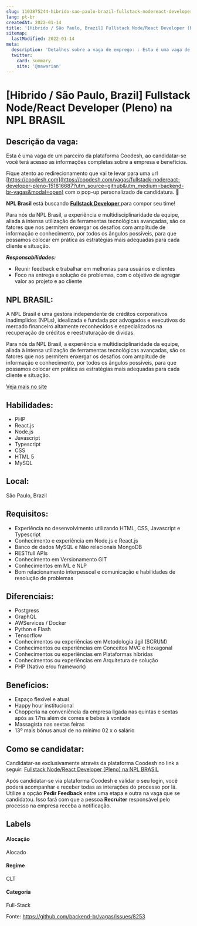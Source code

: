 ```yaml
---
slug: 1103875244-hibrido-sao-paulo-brazil-fullstack-nodereact-developer-pleno-na-npl-brasil
lang: pt-br
createdAt: 2022-01-14
title: '[Hibrido / São Paulo, Brazil] Fullstack Node/React Developer (Pleno) na NPL BRASIL - Vaga de Emprego'
sitemap:
  lastModified: 2022-01-14
meta:
  description: 'Detalhes sobre a vaga de emprego: : Esta é uma vaga de um parceiro da plataforma Coodesh, ao candidatar-se você terá acesso as informações completas sobre a empresa e benefícios.  Fique atento ao redirecionamento que vai te levar para uma url [https://coodesh.com](https://coodesh.com/vagas/fullstack-nodereact-developer-pleno-151816687?utm_source=github&utm_medium=backend-br-vagas&modal=open) com o pop-up personalizado de candidatura. 👋 <p><strong>NPL Brasil</strong> está buscando <strong><ins>Fullstack Developer </ins></strong>para compor seu time!</p> <p>Para nós da NPL Brasil, a experiência e multidisciplinaridade da equipe, aliada à intensa utilização de ferramentas tecnológicas avançadas, são os fatores que nos permitem enxergar os desafios com amplitude de informação e conhecimento, por todos os ângulos possíveis, para que possamos colocar em prática as estratégias mais adequadas para cada cliente e situação.</p> <p><strong><em>Responsabilidades:</em></strong></p> <ul> <li>Reunir feedback e trabalhar em melhorias para usuários e clientes</li> <li>Foco na entrega e solução de problemas, com o objetivo de agregar valor ao projeto e ao cliente</li> </ul> <p></p>'
  twitter:
    card: summary
    site: '@nawarian'
---
```


# [Hibrido / São Paulo, Brazil] Fullstack Node/React Developer (Pleno) na NPL BRASIL

## Descrição da vaga: 
Esta é uma vaga de um parceiro da plataforma Coodesh, ao candidatar-se você terá acesso as informações completas sobre a empresa e benefícios.


Fique atento ao redirecionamento que vai te levar para uma url [https://coodesh.com](https://coodesh.com/vagas/fullstack-nodereact-developer-pleno-151816687?utm_source=github&utm_medium=backend-br-vagas&modal=open) com o pop-up personalizado de candidatura. 👋
<p><strong>NPL Brasil</strong> está buscando <strong><ins>Fullstack Developer </ins></strong>para compor seu time!</p>
<p>Para nós da NPL Brasil, a experiência e multidisciplinaridade da equipe, aliada à intensa utilização de ferramentas tecnológicas avançadas, são os fatores que nos permitem enxergar os desafios com amplitude de informação e conhecimento, por todos os ângulos possíveis, para que possamos colocar em prática as estratégias mais adequadas para cada cliente e situação.</p>
<p><strong><em>Responsabilidades:</em></strong></p>
<ul>
<li>Reunir feedback e trabalhar em melhorias para usuários e clientes</li>
<li>Foco na entrega e solução de problemas, com o objetivo de agregar valor ao projeto e ao cliente</li>
</ul>
<p></p>

## NPL BRASIL: 
 <p>A NPL Brasil é uma gestora independente de créditos corporativos inadimplidos (NPLs), idealizada e fundada por advogados e executivos do mercado financeiro altamente reconhecidos e especializados na recuperação de créditos e reestruturação de dívidas.</p>

<p>Para nós da NPL Brasil, a experiência e multidisciplinaridade da equipe, aliada à intensa utilização de ferramentas tecnológicas avançadas, são os fatores que nos permitem enxergar os desafios com amplitude de informação e conhecimento, por todos os ângulos possíveis, para que possamos colocar em prática as estratégias mais adequadas para cada cliente e situação.</p><a href='https://coodesh.com/empresas/npl-brasil-gestao-de-ativos-financeiros-sa'>Veja mais no site</a>

 ## Habilidades: 
 - PHP 
- React.js 
- Node.js 
- Javascript 
- Typescript 
- CSS 
- HTML 5 
- MySQL
## Local: 
 São Paulo, Brazil
## Requisitos: 
 - Experiência no desenvolvimento utilizando HTML, CSS, Javascript e Typescript 
- Conhecimento e experiência em Node.js e React.js 
- Banco de dados MySQL e Não relacionais  MongoDB 
- RESTfull APIs 
- Conhecimento em Versionamento GIT 
- Conhecimentos em ML e NLP 
- Bom relacionamento interpessoal e comunicação e habilidades de resolução de problemas
## Diferenciais: 
 -  Postgress 
- GraphQL 
- AWServices / Docker 
- Python e Flash 
- Tensorflow 
- Conhecimentos ou experiências em Metodologia ágil (SCRUM) 
- Conhecimentos ou experiências em Conceitos MVC e Hexagonal 
- Conhecimentos ou experiências em Plataformas híbridas 
- Conhecimentos ou experiências em Arquitetura de solução 
- PHP (Nativo e/ou framework)
## Benefícios: 
 - Espaço flexível e atual 
- Happy hour institucional 
- Chopperia na conveniência da empresa ligada nas quintas e sextas após as 17hs além de comes e bebes à vontade 
- Massagista nas sextas feiras 
- 13º mais bônus anual de no mínimo 02 x o salário
## Como se candidatar:
Candidatar-se exclusivamente através da plataforma Coodesh no link a seguir: [Fullstack Node/React Developer (Pleno) na NPL BRASIL](https://coodesh.com/vagas/fullstack-nodereact-developer-pleno-151816687?utm_source=github&utm_medium=backend-br-vagas&modal=open)


Após candidatar-se via plataforma Coodesh e validar o seu login, você poderá acompanhar e receber todas as interações do processo por lá. Utilize a opção **Pedir Feedback** entre uma etapa e outra na vaga que se candidatou. Isso fará com que a pessoa **Recruiter** responsável pelo processo na empresa receba a notificação.
## Labels
#### Alocação
Alocado
#### Regime
CLT
#### Categoria
Full-Stack

Fonte: https://github.com/backend-br/vagas/issues/8253